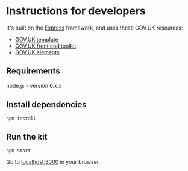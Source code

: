 # Instructions for developers

It's built on the [Express](http://expressjs.com/) framework, and uses these GOV.UK resources:

- [GOV.UK template](https://github.com/alphagov/govuk_template)
- [GOV.UK front end toolkit](https://github.com/alphagov/govuk_frontend_toolkit)
- [GOV.UK elements](https://github.com/alphagov/govuk_elements)

## Requirements

node.js - version 6.x.x

## Install dependencies

```
npm install
```

## Run the kit
```
npm start
```

Go to [localhost:3000](http://localhost:3000) in your browser.
